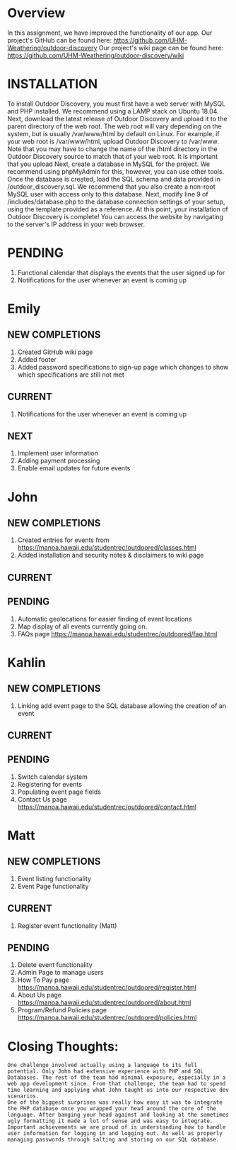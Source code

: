 # Overview
In this assignment, we have improved the functionality of our app. 
Our project's GitHub can be found here: https://github.com/UHM-Weathering/outdoor-discovery
Our project's wiki page can be found here:
https://github.com/UHM-Weathering/outdoor-discovery/wiki

# INSTALLATION
To install Outdoor Discovery, you must first have a web server with MySQL and PHP installed.  We recommend using a LAMP stack on Ubuntu 18.04.
Next, download the latest release of Outdoor Discovery and upload it to the parent directory of the web root.  The web root will vary depending on the system, but is usually /var/www/html by default on Linux.  For example, if your web root is /var/www/html, upload Outdoor Discovery to /var/www.  Note that you may have to change the name of the /html directory in the Outdoor Discovery source to match that of your web root.  It is important that you upload 
Next, create a database in MySQL for the project.  We recommend using phpMyAdmin for this, however, you can use other tools.  Once the database is created, load the SQL schema and data provided in /outdoor_discovery.sql.  We recommend that you also create a non-root MySQL user with access only to this database.
Next, modify line 9 of /includes/database.php to the database connection settings of your setup, using the template provided as a reference.
At this point, your installation of Outdoor Discovery is complete!  You can access the website by navigating to the server's IP address in your web browser.


# PENDING
1. Functional calendar that displays the events that the user signed up for
2. Notifications for the user whenever an event is coming up

# Emily
## NEW COMPLETIONS
1. Created GitHub wiki page
2. Added footer
3. Added password specifications to sign-up page which changes to show which specifications are still not met
## CURRENT
1. Notifications for the user whenever an event is coming up
## NEXT
1. Implement user information
2. Adding payment processing
3. Enable email updates for future events


# John
## NEW COMPLETIONS
1. Created entries for events from https://manoa.hawaii.edu/studentrec/outdoored/classes.html
2. Added installation and security notes & disclaimers to wiki page
## CURRENT

## PENDING
1. Automatic geolocations for easier finding of event locations
2. Map display of all events currently going on.
3. FAQs page https://manoa.hawaii.edu/studentrec/outdoored/faq.html

# Kahlin
## NEW COMPLETIONS
1. Linking add event page to the SQL database allowing the creation of an event
## CURRENT

## PENDING
1. Switch calendar system
2. Registering for events
3. Populating event page fields
4. Contact Us page https://manoa.hawaii.edu/studentrec/outdoored/contact.html

# Matt
## NEW COMPLETIONS
1. Event listing functionality
2. Event Page functionality
## CURRENT
1. Register event functionality (Matt)
## PENDING
1. Delete event functionality
2. Admin Page to manage users 
3. How To Pay page https://manoa.hawaii.edu/studentrec/outdoored/register.html 
4. About Us page https://manoa.hawaii.edu/studentrec/outdoored/about.html
5. Program/Refund Policies page https://manoa.hawaii.edu/studentrec/outdoored/policies.html

# Closing Thoughts:
	One challenge involved actually using a language to its full potential. Only John had extensive experience with PHP and SQL Databases. The rest of the team had minimal exposure, especially in a web app development since. From that challenge, the team had to spend time learning and applying what John taught us into our respective dev scenarios. 
	One of the biggest surprises was really how easy it was to integrate the PHP database once you wrapped your head around the core of the language. After banging your head against and looking at the sometimes ugly formatting it made a lot of sense and was easy to integrate.
	Important achievements we are proud of is understanding how to handle user information for logging in and logging out. As well as properly managing passwords through salting and storing on our SQL database.
